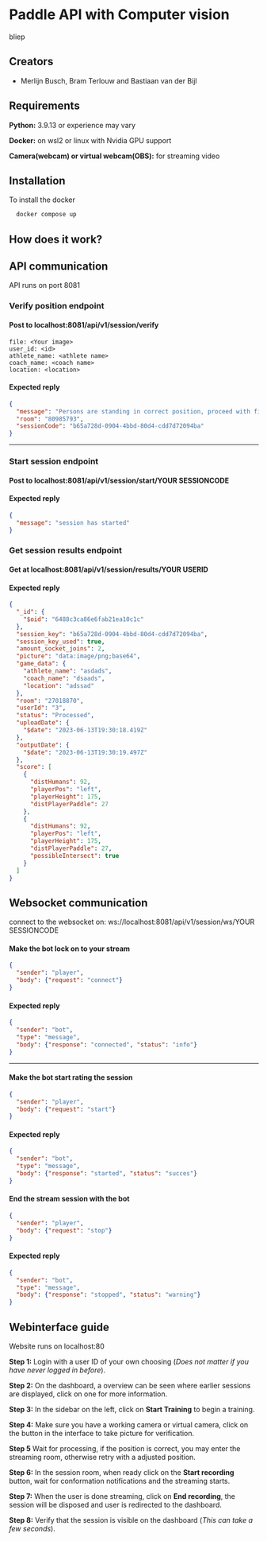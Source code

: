 
# Paddle API with Computer vision

bliep


## Creators

- Merlijn Busch, Bram Terlouw and Bastiaan van der Bijl


## Requirements

**Python:** 3.9.13 or experience may vary

**Docker:** on wsl2 or linux with Nvidia GPU support

**Camera(webcam) or virtual webcam(OBS):** for streaming video 

## Installation

To install the docker

```bash
  docker compose up
```
## How does it work?


## API communication
API runs on port 8081


### Verify position endpoint


#### Post to localhost:8081/api/v1/session/verify
```formdata
file: <Your image>
user_id: <id>
athlete_name: <athlete name>
coach_name: <coach name>
location: <location>
```
#### Expected reply
```json
{
  "message": "Persons are standing in correct position, proceed with filming!",
  "room": "80985793",
  "sessionCode": "b65a728d-0904-4bbd-80d4-cdd7d72094ba"
}
```
---
### Start session endpoint


#### Post to localhost:8081/api/v1/session/start/YOUR SESSIONCODE

#### Expected reply
```json
{
  "message": "session has started"
}
```

### Get session results endpoint


#### Get at localhost:8081/api/v1/session/results/YOUR USERID

#### Expected reply
```json
{
  "_id": {
    "$oid": "6488c3ca86e6fab21ea10c1c"
  },
  "session_key": "b65a728d-0904-4bbd-80d4-cdd7d72094ba",
  "session_key_used": true,
  "amount_socket_joins": 2,
  "picture": "data:image/png;base64",
  "game_data": {
    "athlete_name": "asdads",
    "coach_name": "dsaads",
    "location": "adssad"
  },
  "room": "27018870",
  "userId": "3",
  "status": "Processed",
  "uploadDate": {
    "$date": "2023-06-13T19:30:18.419Z"
  },
  "outputDate": {
    "$date": "2023-06-13T19:30:19.497Z"
  },
  "score": [
    {
      "distHumans": 92,
      "playerPos": "left",
      "playerHeight": 175,
      "distPlayerPaddle": 27
    },
    {
      "distHumans": 92,
      "playerPos": "left",
      "playerHeight": 175,
      "distPlayerPaddle": 27,
      "possibleIntersect": true
    }
  ]
}
```


## Websocket communication

connect to the websocket on: ws://localhost:8081/api/v1/session/ws/YOUR SESSIONCODE

#### Make the bot lock on to your stream
```json
{
  "sender": "player",
  "body": {"request": "connect"}
}
```
#### Expected reply
```json
{
  "sender": "bot",
  "type": "message",
  "body": {"response": "connected", "status": "info"}
}
```

---


#### Make the bot start rating the session
```json
{
  "sender": "player",
  "body": {"request": "start"}
}
```
#### Expected reply
```json
{
  "sender": "bot",
  "type": "message",
  "body": {"response": "started", "status": "succes"}
}
```

#### End the stream session with the bot
```json
{
  "sender": "player",
  "body": {"request": "stop"}
}
```
#### Expected reply
```json
{
  "sender": "bot",
  "type": "message",
  "body": {"response": "stopped", "status": "warning"}
}
```
## Webinterface guide

Website runs on localhost:80

**Step 1:** Login with a user ID of your own choosing (_Does not matter if you have never logged in before_).

**Step 2:** On the dashboard, a overview can be seen where earlier sessions are displayed, click on one for more information.

**Step 3:** In the sidebar on the left, click on **Start Training** to begin a training.

**Step 4:** Make sure you have a working camera or virtual camera, click on the button in the interface to take picture for verification.

**Step 5** Wait for processing, if the position is correct, you may enter the streaming room, otherwise retry with a adjusted position.

**Step 6:** In the session room, when ready click on the **Start recording** button, wait for conformation notifications and the streaming starts.

**Step 7:** When the user is done streaming, click on **End recording**, the session will be disposed and user is redirected to the dashboard.

**Step 8:** Verify that the session is visible on the dashboard (_This can take a few seconds_).